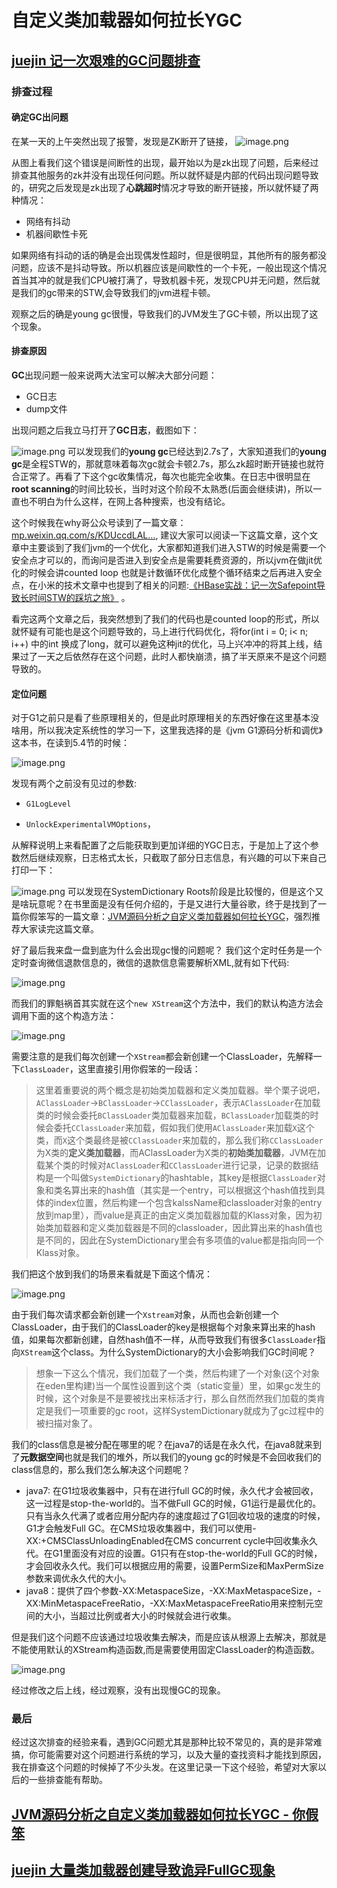 # 自定义类加载器如何拉长YGC

## [juejin 记一次艰难的GC问题排查](https://juejin.cn/post/6961597031060078605?from=search-suggest)

### 排查过程

#### 确定GC出问题

在某一天的上午突然出现了报警，发现是ZK断开了链接， ![image.png](https://p1-juejin.byteimg.com/tos-cn-i-k3u1fbpfcp/fb7320a40c294cdd87e81cdbaf4fd9c3~tplv-k3u1fbpfcp-zoom-in-crop-mark:1512:0:0:0.awebp)

从图上看我们这个错误是间断性的出现，最开始以为是zk出现了问题，后来经过排查其他服务的zk并没有出现任何问题。所以就怀疑是内部的代码出现问题导致的，研究之后发现是zk出现了**心跳超时**情况才导致的断开链接，所以就怀疑了两种情况：

- 网络有抖动
- 机器间歇性卡死

如果网络有抖动的话的确是会出现偶发性超时，但是很明显，其他所有的服务都没问题，应该不是抖动导致。所以机器应该是间歇性的一个卡死，一般出现这个情况首当其冲的就是我们CPU被打满了，导致机器卡死，发现CPU并无问题，然后就是我们的gc带来的STW,会导致我们的jvm进程卡顿。

观察之后的确是young gc很慢，导致我们的JVM发生了GC卡顿，所以出现了这个现象。

#### 排查原因

**GC**出现问题一般来说两大法宝可以解决大部分问题：

- GC日志
- dump文件

出现问题之后我立马打开了**GC日志**，截图如下：

![image.png](https://p1-juejin.byteimg.com/tos-cn-i-k3u1fbpfcp/6d9bd789bc15466ab11716bc19f39948~tplv-k3u1fbpfcp-zoom-in-crop-mark:1512:0:0:0.awebp) 可以发现我们的**young gc**已经达到2.7s了，大家知道我们的**young gc**是全程STW的，那就意味着每次gc就会卡顿2.7s，那么zk超时断开链接也就符合正常了。再看了下这个gc收集情况，每次也能完全收集。在日志中很明显在**root scanning**的时间比较长，当时对这个阶段不太熟悉(后面会继续讲)，所以一直也不明白为什么这样，在网上各种搜索，也没有结论。

这个时候我在why哥公众号读到了一篇文章：[mp.weixin.qq.com/s/KDUccdLAL…](https://link.juejin.cn?target=https%3A%2F%2Fmp.weixin.qq.com%2Fs%2FKDUccdLALWdjNBrFjVR74Q "https://mp.weixin.qq.com/s/KDUccdLALWdjNBrFjVR74Q"), 建议大家可以阅读一下这篇文章，这个文章中主要谈到了我们jvm的一个优化，大家都知道我们进入STW的时候是需要一个安全点才可以的，而询问是否进入到安全点是需要耗费资源的，所以jvm在做jit优化的时候会讲counted loop 也就是计数循环优化成整个循环结束之后再进入安全点，在小米的技术文章中也提到了相关的问题:[《HBase实战：记一次Safepoint导致长时间STW的踩坑之旅》](https://juejin.cn/post/6844903878765314061 "https://juejin.cn/post/6844903878765314061") 。

看完这两个文章之后，我突然想到了我们的代码也是counted loop的形式，所以就怀疑有可能也是这个问题导致的，马上进行代码优化，将for(int i = 0; i< n; i++) 中的int 换成了long，就可以避免这种jit的优化，马上兴冲冲的将其上线，结果过了一天之后依然存在这个问题，此时人都快崩溃，搞了半天原来不是这个问题导致的。

#### 定位问题

对于G1之前只是看了些原理相关的，但是此时原理相关的东西好像在这里基本没啥用，所以我决定系统性的学习一下，这里我选择的是《jvm G1源码分析和调优》这本书，在读到5.4节的时候：

![image.png](https://p6-juejin.byteimg.com/tos-cn-i-k3u1fbpfcp/68b48b8766044b3aaa9feb4d155612a1~tplv-k3u1fbpfcp-zoom-in-crop-mark:1512:0:0:0.awebp)

发现有两个之前没有见过的参数:

- `G1LogLevel`

- `UnlockExperimentalVMOptions`，

从解释说明上来看配置了之后能获取到更加详细的YGC日志，于是加上了这个参数然后继续观察，日志格式太长，只截取了部分日志信息，有兴趣的可以下来自己打印一下：

![image.png](https://p9-juejin.byteimg.com/tos-cn-i-k3u1fbpfcp/72a43f73e93449b8bb1a30d1fbc8ab26~tplv-k3u1fbpfcp-zoom-in-crop-mark:1512:0:0:0.awebp) 可以发现在SystemDictionary Roots阶段是比较慢的，但是这个又是啥玩意呢？在书里面是没有任何介绍的，于是又进行大量谷歌，终于是找到了一篇你假笨写的一篇文章：[JVM源码分析之自定义类加载器如何拉长YGC](https://link.juejin.cn?target=http%3A%2F%2Flovestblog.cn%2Fblog%2F2016%2F03%2F15%2Fygc-classloader%2F "http://lovestblog.cn/blog/2016/03/15/ygc-classloader/")，强烈推荐大家读完这篇文章。

好了最后我来盘一盘到底为什么会出现gc慢的问题呢？
我们这个定时任务是一个定时查询微信退款信息的，微信的退款信息需要解析XML,就有如下代码:

![image.png](https://p1-juejin.byteimg.com/tos-cn-i-k3u1fbpfcp/b94f6dc81be9448795a74fd434b6b95c~tplv-k3u1fbpfcp-zoom-in-crop-mark:1512:0:0:0.awebp)

而我们的罪魁祸首其实就在这个`new XStream`这个方法中，我们的默认构造方法会调用下面的这个构造方法：

![image.png](https://p9-juejin.byteimg.com/tos-cn-i-k3u1fbpfcp/68c40f1601d44b63ab33ef38e542ccda~tplv-k3u1fbpfcp-zoom-in-crop-mark:1512:0:0:0.awebp)

需要注意的是我们每次创建一个`XStream`都会新创建一个ClassLoader，先解释一下`ClassLoader`，这里直接引用你假笨的一段话：

> 这里着重要说的两个概念是初始类加载器和定义类加载器。举个栗子说吧，`AClassLoader`->`BClassLoader`->`CClassLoader`，表示`AClassLoader`在加载类的时候会委托`BClassLoader`类加载器来加载，`BClassLoader`加载类的时候会委托`CClassLoader`来加载，假如我们使用`AClassLoader`来加载`X`这个类，而`X`这个类最终是被`CClassLoader`来加载的，那么我们称`CClassLoader`为X类的**定义类加载器**，而AClassLoader为X类的**初始类加载器**，JVM在加载某个类的时候对`AClassLoader`和`CClassLoader`进行记录，记录的数据结构是一个叫做`SystemDictionary`的hashtable，其key是根据`ClassLoader`对象和类名算出来的hash值（其实是一个entry，可以根据这个hash值找到具体的index位置，然后构建一个包含kalssName和classloader对象的entry放到map里），而value是真正的由定义类加载器加载的Klass对象，因为初始类加载器和定义类加载器是不同的classloader，因此算出来的hash值也是不同的，因此在SystemDictionary里会有多项值的value都是指向同一个Klass对象。

我们把这个放到我们的场景来看就是下面这个情况：

![image.png](https://p3-juejin.byteimg.com/tos-cn-i-k3u1fbpfcp/0b909888b57e48068b5bd016ec963caf~tplv-k3u1fbpfcp-zoom-in-crop-mark:1512:0:0:0.awebp)

由于我们每次请求都会新创建一个`Xstream`对象，从而也会新创建一个ClassLoader，由于我们的ClassLoader的key是根据每个对象来算出来的hash值，如果每次都新创建，自然hash值不一样，从而导致我们有很多`ClassLoader`指向`XStream`这个class。为什么SystemDictionary的大小会影响我们GC时间呢？

> 想象一下这么个情况，我们加载了一个类，然后构建了一个对象(这个对象在eden里构建)当一个属性设置到这个类（static变量）里，如果gc发生的时候，这个对象是不是要被找出来标活才行，那么自然而然我们加载的类肯定是我们一项重要的gc root，这样SystemDictionary就成为了gc过程中的被扫描对象了。

我们的class信息是被分配在哪里的呢？在java7的话是在永久代，在java8就来到了**元数据空间**也就是我们的堆外，所以我们的young gc的时候是不会回收我们的class信息的，那么我们怎么解决这个问题呢？

- java7: 在G1垃圾收集器中，只有在进行full GC的时候，永久代才会被回收，这一过程是stop-the-world的。当不做Full GC的时候，G1运行是最优化的。只有当永久代满了或者应用分配内存的速度超过了G1回收垃圾的速度的时候，G1才会触发Full GC。在CMS垃圾收集器中，我们可以使用-XX:+CMSClassUnloadingEnabled在CMS concurrent cycle中回收集永久代。在G1里面没有对应的设置。G1只有在stop-the-world的Full GC的时候，才会回收永久代。我们可以根据应用的需要，设置PermSize和MaxPermSize参数来调优永久代的大小。
- java8：提供了四个参数-XX:MetaspaceSize，-XX:MaxMetaspaceSize，-XX:MinMetaspaceFreeRatio，-XX:MaxMetaspaceFreeRatio用来控制元空间的大小，当超过比例或者大小的时候就会进行收集。

但是我们这个问题不应该通过垃圾收集去解决，而是应该从根源上去解决，那就是不能使用默认的XStream构造函数,而是需要使用固定ClassLoader的构造函数。

![image.png](https://p1-juejin.byteimg.com/tos-cn-i-k3u1fbpfcp/b4891a77ad7c4490ae90a01670e03758~tplv-k3u1fbpfcp-zoom-in-crop-mark:1512:0:0:0.awebp)

经过修改之后上线，经过观察，没有出现慢GC的现象。

### 最后

经过这次排查的经验来看，遇到GC问题尤其是那种比较不常见的，真的是非常难搞，你可能需要对这个问题进行系统的学习，以及大量的查找资料才能找到原因，我在排查这个问题的时候掉了不少头发。在这里记录一下这个经验，希望对大家以后的一些排查能有帮助。

## [JVM源码分析之自定义类加载器如何拉长YGC - 你假笨](http://lovestblog.cn/blog/2016/03/15/ygc-classloader/)

## [juejin 大量类加载器创建导致诡异FullGC现象](https://juejin.cn/post/6882005163838537735)
